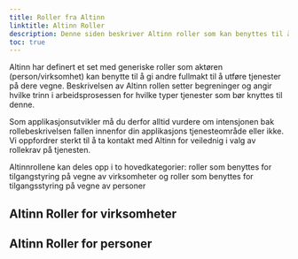 ```yaml
---
title: Roller fra Altinn
linktitle: Altinn Roller
description: Denne siden beskriver Altinn roller som kan benyttes til å gi tilgang til en applikasjon. 
toc: true
---
```

Altinn har definert et set med generiske roller som aktøren (person/virksomhet) kan benytte til å gi andre fullmakt til å utføre tjenester på dere vegne. 
Beskrivelsen av Altinn rollen setter begreninger og angir hvilke trinn i arbeidsprosessen for hvilke typer tjenester som bør knyttes til denne. 

Som applikasjonsutvikler må du derfor alltid vurdere om intensjonen bak rollebeskrivelsen fallen innenfor din applikasjons tjenesteområde eller ikke. 
Vi oppfordrer sterkt til å ta kontakt med Altinn for veilednig i valg av rollekrav på tjenesten. 

Altinnrollene kan deles opp i to hovedkategorier: roller som benyttes for tilgangstyring på vegne av virksomheter og roller som benyttes for tilgangsstyring på vegne av personer

## Altinn Roller for virksomheter


## Altinn Roller for personer